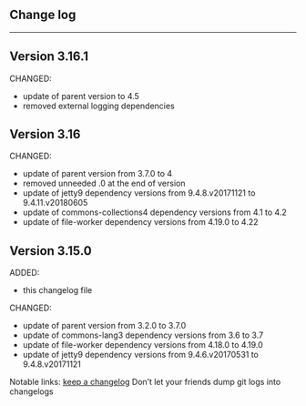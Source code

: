 ## Change log
----------------------

Version 3.16.1
-------------

CHANGED:

- update of parent version to 4.5
- removed external logging dependencies


Version 3.16
-------------

CHANGED:

- update of parent version from 3.7.0 to 4
- removed unneeded .0 at the end of version
- update of jetty9 dependency versions from 9.4.8.v20171121 to 9.4.11.v20180605
- update of commons-collections4 dependency versions from 4.1 to 4.2
- update of file-worker dependency versions from 4.19.0 to 4.22

Version 3.15.0
-------------

ADDED:
 
- this changelog file

CHANGED:

- update of parent version from 3.2.0 to 3.7.0
- update of commons-lang3 dependency versions from 3.6 to 3.7
- update of file-worker dependency versions from 4.18.0 to 4.19.0
- update of jetty9 dependency versions from 9.4.6.v20170531 to 9.4.8.v20171121


Notable links:
[keep a changelog](http://keepachangelog.com/en/1.0.0/) Don’t let your friends dump git logs into changelogs
